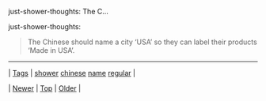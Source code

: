 <!--
title: just-shower-thoughts
date: 2020-06-28T15:27:00.092Z
tags: shower, chinese, name, regular
-->


just-shower-thoughts: The C...

<p>just-shower-thoughts:</p>

<blockquote><p>The Chinese should name a city ‘USA’ so they can label their products &lsquo;Made in USA’.</p></blockquote>

<!--BOTTOM-POST-NAVIGATION-->
---

| [Tags](tags.md) | [shower](tag-shower.md) [chinese](tag-chinese.md) [name](tag-name.md) [regular](tag-regular.md) |

| [Newer](130430768554.md) | [Top](index.md) | [Older](130458240178.md) |